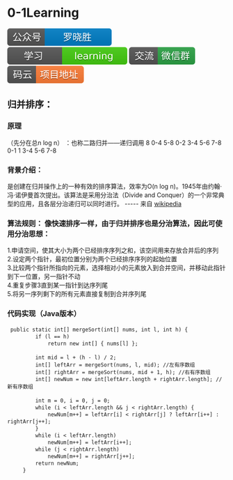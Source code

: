 # 0-1Learning

![alt text](../../static/common/svg/luoxiaosheng.svg "公众号")
![alt text](../../static/common/svg/luoxiaosheng_learning.svg "学习")
![alt text](../../static/common/svg/luoxiaosheng_wechat.svg "微信")
![alt text](../../static/common/svg/luoxiaosheng_gitee.svg "码云")

## 归并排序：

### 原理
（先分在总n log n） ：也称二路归并——递归调用
8
0-4	5-8
0-2 3-4	5-6 7-8
0-1 1 3-4	5-6 7-8

### 背景介绍： 
是创建在归并操作上的一种有效的排序算法，效率为O(n log n)。1945年由约翰·冯·诺伊曼首次提出。该算法是采用分治法（Divide and Conquer）的一个非常典型的应用，且各层分治递归可以同时进行。 ----- 来自 [wikipedia](https://zh.wikipedia.org/wiki/%E5%BD%92%E5%B9%B6%E6%8E%92%E5%BA%8F) 

### **算法规则： 像快速排序一样，由于归并排序也是分治算法，因此可使用分治思想：**
1.申请空间，使其大小为两个已经排序序列之和，该空间用来存放合并后的序列<br> 
2.设定两个指针，最初位置分别为两个已经排序序列的起始位置 <br> 
3.比较两个指针所指向的元素，选择相对小的元素放入到合并空间，并移动此指针到下一位置，另一指针不动 <br> 
4.重复步骤3直到某一指针到达序列尾  <br> 5.将另一序列剩下的所有元素直接复制到合并序列尾

### 代码实现（Java版本）
```   
 public static int[] mergeSort(int[] nums, int l, int h) {
         if (l == h)
             return new int[] { nums[l] };
          
         int mid = l + (h - l) / 2;
         int[] leftArr = mergeSort(nums, l, mid); //左有序数组
         int[] rightArr = mergeSort(nums, mid + 1, h); //右有序数组
         int[] newNum = new int[leftArr.length + rightArr.length]; //新有序数组
          
         int m = 0, i = 0, j = 0; 
         while (i < leftArr.length && j < rightArr.length) {
             newNum[m++] = leftArr[i] < rightArr[j] ? leftArr[i++] : rightArr[j++];
         }
         while (i < leftArr.length)
             newNum[m++] = leftArr[i++];
         while (j < rightArr.length)
             newNum[m++] = rightArr[j++];
         return newNum;
     }
```